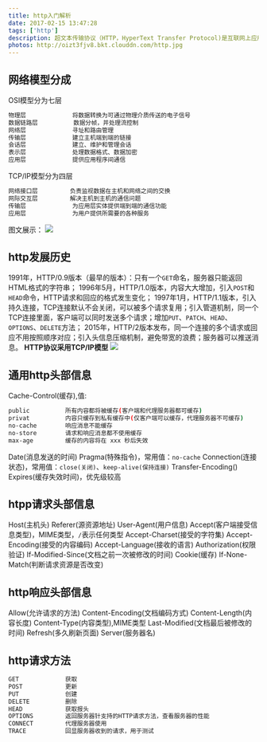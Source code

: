 ```yaml
---
title: http入门解析
date: 2017-02-15 13:47:28
tags: ['http']
description: 超文本传输协议（HTTP，HyperText Transfer Protocol)是互联网上应用最为广泛的一种网络协议。所有的WWW文件都必须遵守这个标准。设计HTTP最初的目的是为了提供一种发布和接收HTML页面的方法。1960年美国人Ted Nelson构思了一种通过计算机处理文本信息的方法，并称之为超文本（hypertext）,这成为了HTTP超文本传输协议标准架构的发展根基。
photos: http://oizt3fjv8.bkt.clouddn.com/http.jpg
---
```


## 网络模型分成
OSI模型分为七层
```bash
物理层             将数据转换为可通过物理介质传送的电子信号
数据链路层          数据分帧，并处理流控制                 
网络层             寻址和路由管理                       
传输层             建立主机端到端的链接                  
会话层             建立、维护和管理会话                      
表示层             处理数据格式、数据加密                   
应用层             提供应用程序间通信                  
```

TCP/IP模型分为四层
```bash
网络接口层         负责监视数据在主机和网络之间的交换
网际交互层         解决主机到主机的通信问题
传输层             为应用层实体提供端到端的通信功能
应用层             为用户提供所需要的各种服务
```
图文展示：
![](http://oizt3fjv8.bkt.clouddn.com/http_no1.png)

## http发展历史
1991年，HTTP/0.9版本（最早的版本）：只有一个`GET`命名，服务器只能返回HTML格式的字符串；
1996年5月，HTTP/1.0版本，内容大大增加，引入`POST`和`HEAD`命令，HTTP请求和回应的格式发生变化；
1997年1月，HTTP/1.1版本，引入持久连接，TCP连接默认不会关闭，可以被多个请求复用；引入管道机制，同一个TCP连接里面，客户端可以同时发送多个请求；增加`PUT`、`PATCH`、`HEAD`、 `OPTIONS`、`DELETE`方法；
2015年，HTTP/2版本发布，同一个连接的多个请求或回应不用按照顺序对应；引入头信息压缩机制，避免带宽的浪费；服务器可以推送消息。
**HTTP协议采用TCP/IP模型**
![](http://oizt3fjv8.bkt.clouddn.com/tcpip.jpg)

## 通用http头部信息
Cache-Control(缓存),值:
```bash
public          所有内容都将被缓存(客户端和代理服务器都可缓存)
privat          内容只缓存到私有缓存中(仅客户端可以缓存，代理服务器不可缓存)
no-cache        响应消息不能缓存
no-store        请求和响应消息都不使用缓存
max-age         缓存的内容将在 xxx 秒后失效
```
Date(消息发送的时间)
Pragma(特殊指令)，常用值：`no-cache`
Connection(连接状态)，常用值：`close(关闭)`、`keep-alive(保持连接)`
Transfer-Encoding()
Expires(缓存失效时间)，优先级较高

## htpp请求头部信息
Host(主机头)
Referer(源资源地址)
User-Agent(用户信息)
Accept(客户端接受信息类型)，MIME类型，`/`表示任何类型
Accept-Charset(接受的字符集)
Accept-Encoding(接受的内容编码)
Accept-Language(接收的语言)
Authorization(权限验证)
If-Modified-Since(文档之前一次被修改的时间)
Cookie(缓存)
If-None-Match(判断请求资源是否改变)

## http响应头部信息
Allow(允许请求的方法)
Content-Encoding(文档编码方式)
Content-Length(内容长度)
Content-Type(内容类型),MIME类型
Last-Modified(文档最后被修改的时间)
Refresh(多久刷新页面)
Server(服务器名)

## http请求方法
```bash
GET             获取
POST            更新
PUT             创建
DELETE          删除
HEAD            获取报头
OPTIONS         返回服务器针支持的HTTP请求方法，查看服务器的性能
CONNECT         代理服务器使用
TRACE           回显服务器收到的请求，用于测试
```
